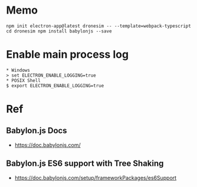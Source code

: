 # Memo
``
npm init electron-app@latest dronesim -- --template=webpack-typescript
cd dronesim
npm install babylonjs --save
``

# Enable main process log
```
* Windows
> set ELECTRON_ENABLE_LOGGING=true
* POSIX Shell
$ export ELECTRON_ENABLE_LOGGING=true
```


# Ref
## Babylon.js Docs
+ https://doc.babylonjs.com/
## Babylon.js ES6 support with Tree Shaking
+ https://doc.babylonjs.com/setup/frameworkPackages/es6Support